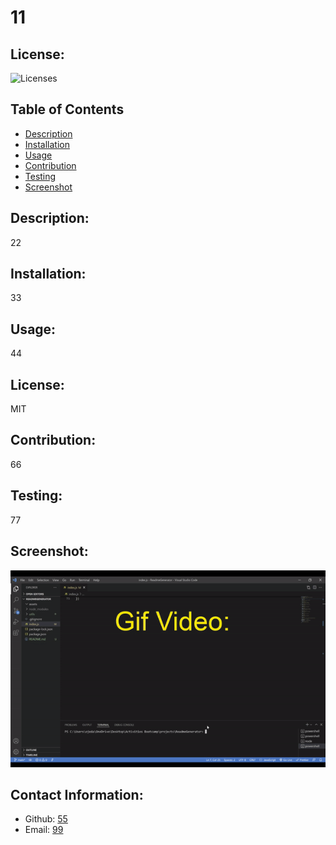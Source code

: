 # 11
## License:
![Licenses](https://img.shields.io/badge/License-MIT-yellow.svg)


## Table of Contents
- [Description](#description)
- [Installation](#installation)
- [Usage](#usage)
- [Contribution](#contribution)
- [Testing](#testing)
- [Screenshot](#screenshot)

## Description:
22


## Installation:
33


## Usage:
44


## License:
MIT


## Contribution:
66


## Testing:
77


## Screenshot:
![alt text](assets/video.gif)


## Contact Information:
- Github: [55](https://github.com/55)
- Email: [99](ojedawilmerantonio@gmail.com) 